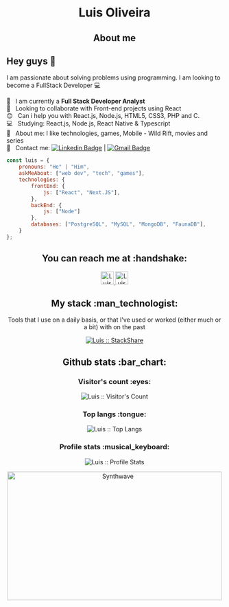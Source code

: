 <h1 align="center">Luis Oliveira</h1>

<h2 align="center">About me</h2>

## Hey guys 👋
I am passionate about solving problems using programming.
I am looking to become a FullStack Developer :computer:

 :rocket:  &nbsp; I am currently a **Full Stack Developer Analyst**
 <br/> :purple_heart: &nbsp; Looking to collaborate with Front-end projects using React
 <br/> :blush: &nbsp; Can i help you with React.js, Node.js, HTML5, CSS3, PHP and C.
 <br/> :computer: &nbsp; Studying: React.js, Node.js, React Native & Typescript
 <br/> 💬  &nbsp; About me: I like technologies, games, Mobile - Wild Rift, movies and series
 <br/> :email: &nbsp; Contact me: [![Linkedin Badge](https://img.shields.io/badge/-LuisOliveira-blue?style=flat-square&logo=Linkedin&logoColor=white&link=https://www.linkedin.com/in/laco3/)](https://www.linkedin.com/in/laco3/) 
| 
[![Gmail Badge](https://img.shields.io/badge/-luis.oliveira10031992@gmail.com-c14438?style=flat-square&logo=Gmail&logoColor=white&link=mailto:luis.oliveira10031992@gmail.com)](mailto:tgmarinho@gmail.com)

```javascript
const luis = {
    pronouns: "He" | "Him",
    askMeAbout: ["web dev", "tech", "games"],
    technologies: {
        frontEnd: {
            js: ["React", "Next.JS"],
        },
        backEnd: {
            js: ["Node"]
        },
        databases: ["PostgreSQL", "MySQL", "MongoDB", "FaunaDB"],
    }
};
```

<h2 align="center">You can reach me at :handshake:</h2>

<p align="center">
  <!-- <a href="https://dev.to/">
    <img src="https://d2fltix0v2e0sb.cloudfront.net/dev-badge.svg" alt="Luis Oliveira's DEV Profile" height="30" width="30">
  </a> -->

  <a href="https://www.linkedin.com/in/laco3/">
    <img src="https://www.vectorlogo.zone/logos/linkedin/linkedin-icon.svg" alt="Luis Oliveira's LinkedIn Profile" height="30" width="30">
  </a>

  <!-- <a href="https://stackoverflow.com/users/">
    <img src="https://www.vectorlogo.zone/logos/stackoverflow/stackoverflow-icon.svg" alt="Luis Oliveira's Stack Overflow Profile" height="30" width="30">
  </a> -->

  <!-- <a href="https://stackexchange.com/users/">
    <img src="https://www.vectorlogo.zone/logos/stackexchange/stackexchange-icon.svg" alt="Luis Oliveira's Stack Exchange Profile" height="30" width="30">
  </a> -->

  <a href="https://stackshare.io/luisoliveira1003">
    <img src="https://cdn.worldvectorlogo.com/logos/stackshare.svg" alt="Luis Oliveira's StackShare Profile" height="30" width="30">
  </a>
  
  <!-- <a href="https://gitlab.com/">
    <img src="https://www.vectorlogo.zone/logos/gitlab/gitlab-icon.svg" alt="Luis Oliveira's GitLab Profile" height="30" width="30">
  </a> -->
  
  <!-- <a href="https://medium.com/">
    <img src="https://www.vectorlogo.zone/logos/medium/medium-tile.svg" alt="Luis Oliveira's Medium Profile" height="30" width="30">
  </a> -->
  
  <!-- <a href="https://www.youtube.com/">
    <img src="https://www.vectorlogo.zone/logos/youtube/youtube-icon.svg" alt="Luis Oliveira's YouTube Channel" height="30" width="30">
  </a> -->
</p>

<h2 align="center">My stack :man_technologist:</h2>

<p align="center">Tools that I use on a daily basis, or that I've used or worked (either much or a bit) with on the past</p>
<p align="center">
  <a href="https://stackshare.io/luisoliveira1003/my-stack">
    <img src="http://img.shields.io/badge/tech-stack-0690fa.svg?style=for-the-badge" alt="Luis :: StackShare" />
  </a>
</p>


<h2 align="center">Github stats :bar_chart:</h2>

<h3 align="center">Visitor's count :eyes:</h3>

<p align="center"><img src="https://profile-counter.glitch.me/{luisoliveira1003}/count.svg" alt="Luis :: Visitor's Count" /></p>

<h3 align="center">Top langs :tongue:</h3>

<p align="center"><img src="https://github-readme-stats.vercel.app/api/top-langs/?username=luisoliveira1003&langs_count=10&theme=synthwave&layout=compact" alt="Luis :: Top Langs" /></p>

<h3 align="center">Profile stats :musical_keyboard:</h3>

<p align="center"><img src="https://github-readme-stats.vercel.app/api?username=luisoliveira1003&show_icons=true&theme=synthwave" alt="Luis :: Profile Stats" /></p>

<p align="center"><img src="https://thumbs.gfycat.com/GoodnaturedFondGaur-size_restricted.gif" alt="Synthwave" height="300" width="500"></p>

